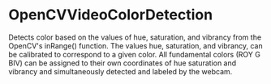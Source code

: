 # OpenCVVideoColorDetection
Detects color based on the values of hue, saturation, and vibrancy from the OpenCV's inRange() function. The values hue, saturation, and vibrancy, can 
be calibrated to correspond to a given color. All fundamental colors (ROY G BIV) can be assigned to their own coordinates of hue saturation and vibrancy
and simultaneously detected and labeled by the webcam.

